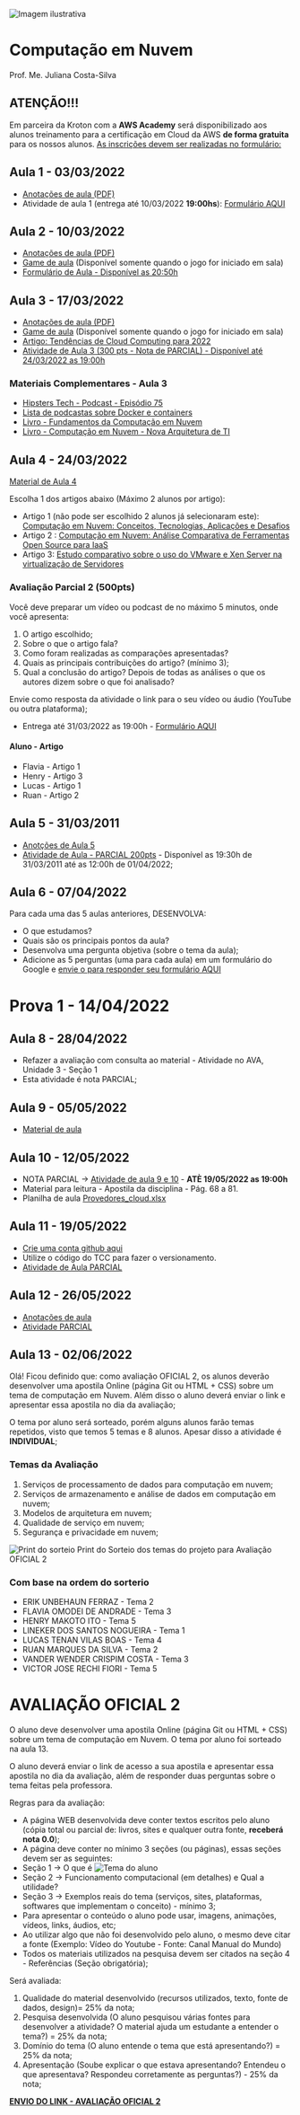 ![Imagem ilustrativa](https://encrypted-tbn0.gstatic.com/images?q=tbn:ANd9GcQDZhInSAN_yIGCoX3gIbCkqVhJthg4uNTRMg&usqp=CAU)

# Computação em Nuvem
Prof. Me. Juliana Costa-Silva

## ATENÇÃO!!! 
Em parceira da Kroton com a **AWS Academy** será disponibilizado aos alunos treinamento para a certificação em Cloud da AWS **de forma gratuita** para os nossos alunos.
[As inscrições devem ser realizadas no formulário:](https://forms.office.com/r/ppSMfcFx6d)

## Aula 1 - 03/03/2022

- [Anotações de aula (PDF)](https://github.com/costasilvati/CompuNuvem/blob/main/anotacoes_de_aula/aula1_ComputacaoEmNuvem_2022_1.pdf)
- Atividade de aula 1 (entrega até 10/03/2022 **19:00hs**): [Formulário AQUI](https://forms.office.com/r/CcyxBP4XaZ)


## Aula 2 - 10/03/2022

- [Anotações de aula (PDF)](https://github.com/costasilvati/CompuNuvem/blob/main/anotacoes_de_aula/aula2_ComputacaoEmNuvem_2022_1.pdf)
- [Game de aula](https://create.kahoot.it/details/1c354180-3ee8-4f7f-bc17-0d843f348c07) (Disponível somente quando o jogo for iniciado em sala)
- [Formulário de Aula - Disponível as 20:50h](https://forms.office.com/r/7YKdaRKxHf)

## Aula 3 - 17/03/2022

- [Anotações de aula (PDF)](https://github.com/costasilvati/CompuNuvem/blob/main/anotacoes_de_aula/aula3_ComputacaoEmNuvem_2022_1.pdf)
- [Game de aula](https://www.kahoot.it) (Disponível somente quando o jogo for iniciado em sala)
- [Artigo: Tendências de Cloud Computing para 2022](https://www.terra.com.br/noticias/tecnologia/conheca-as-tendencias-tecnologicas-em-nuvem-para-2022,4bc56042f4c143ba7b1921c0687ea5c0uouwch32.html)
- [Atividade de Aula 3 (300 pts - Nota de PARCIAL) - Disponível até 24/03/2022 as 19:00h](https://forms.office.com/r/taxd26iGy2)

### Materiais Complementares - Aula 3
- [Hipsters Tech - Podcast - Episódio 75](https://hipsters.tech/containers-e-docker-hipsters-75/)
- [Lista de podcastas sobre Docker e containers](https://hipsters.tech/tag/docker/)
- [Livro - Fundamentos da Computação em Nuvem](https://www.google.com.br/books/edition/Fundamentos_da_computa%C3%A7%C3%A3o_em_nuvem/F4ZIDwAAQBAJ?hl=pt-BR&gbpv=1&dq=livros+computa%C3%A7%C3%A3o+em+nuvem&printsec=frontcover)
- [Livro - Computação em Nuvem - Nova Arquitetura de TI](https://www.google.com.br/books/edition/Computa%C3%A7%C3%A3o_em_Nuvem/d9RkCgAAQBAJ?hl=pt-BR&gbpv=1&dq=livros%20computa%C3%A7%C3%A3o%20em%20nuvem&pg=PA91&printsec=frontcover&bsq=livros%20computa%C3%A7%C3%A3o%20em%20nuvem)

## Aula 4 - 24/03/2022

[Material de Aula 4](https://github.com/costasilvati/CompuNuvem/blob/main/anotacoes_de_aula/ComputacaoEmNuvem_2022_1%20-%20Copia.pdf)

Escolha 1 dos artigos abaixo (Máximo 2 alunos por artigo):

- Artigo 1 (não pode ser escolhido 2 alunos já selecionaram este): [Computação em Nuvem: Conceitos, Tecnologias, Aplicações e Desafios](https://github.com/costasilvati/CompuNuvem/blob/main/Materiais_de_apoio/computacao_nuvem-with-cover-page.pdf)
- Artigo 2 : [Computação em Nuvem: Análise Comparativa de Ferramentas Open Source para IaaS](https://github.com/costasilvati/CompuNuvem/blob/main/Materiais_de_apoio/THOME_ERRC_2013.pdf)
- Artigo 3: [Estudo comparativo sobre o uso do VMware e Xen Server na virtualização de Servidores](https://github.com/costasilvati/CompuNuvem/blob/main/Materiais_de_apoio/EstudocomparativosobreousodoVMwareeXenServernavirtualizaodeServidores.pdf)

### Avaliação Parcial 2 (500pts)
Você deve preparar um vídeo ou podcast de no máximo 5 minutos, onde você apresenta:
1. O artigo escolhido;
2. Sobre o que o artigo fala?
3. Como foram realizadas as comparações apresentadas?
4. Quais as principais contribuições do artigo? (mínimo 3);
4. Qual a conclusão do artigo? Depois de todas as análises o que os autores dizem sobre o que foi analisado?

Envie como resposta da atividade o link para o seu vídeo ou áudio (YouTube ou outra plataforma);
- Entrega até 31/03/2022 as 19:00h - [Formulário AQUI](https://forms.office.com/r/YkmPPKc22T)

#### Aluno - Artigo

- Flavia - Artigo 1
- Henry  - Artigo 3
- Lucas  - Artigo 1
- Ruan   - Artigo 2 

## Aula 5 - 31/03/2011

- [Anotções de Aula 5](https://github.com/costasilvati/CompuNuvem/blob/main/anotacoes_de_aula/ComputacaoEmNuvem_2022_1_aula5.pdf)
- [Atividade de Aula - PARCIAL 200pts](https://forms.office.com/r/vv9QRPFJcT) - Disponível as 19:30h de 31/03/2011 até as 12:00h de 01/04/2022;

## Aula 6 - 07/04/2022

Para cada uma das 5 aulas anteriores, DESENVOLVA:
- O que estudamos?
- Quais são os principais pontos da aula?
- Desenvolva uma pergunta objetiva (sobre o tema da aula);
- Adicione as 5 perguntas (uma para cada aula) em um formulário do Google e [envie o para responder seu formulário AQUI](https://forms.office.com/r/6mxFxQUzbA)

# Prova 1 - 14/04/2022

## Aula 8 - 28/04/2022
- Refazer a avaliação com consulta ao material - Atividade no AVA, Unidade 3 - Seção 1
- Esta atividade é nota PARCIAL;

## Aula 9 - 05/05/2022
- [Material de aula](https://github.com/costasilvati/CompuNuvem/blob/main/anotacoes_de_aula/)

## Aula 10 - 12/05/2022
- NOTA PARCIAL -> [Atividade de aula 9 e 10](https://forms.gle/WiPh2GDvwTiKxNf26) - **ATÈ 19/05/2022 as 19:00h**
- Material para leitura - Apostila da disciplina - Pág. 68 a 81.
- Planilha de aula [Provedores_cloud.xlsx](https://github.com/costasilvati/CompuNuvem/blob/main/anotacoes_de_aula/Provedores_Cloud.xlsx)

## Aula 11 - 19/05/2022
- [Crie uma conta github aqui](https://github.com/)
- Utilize o código do TCC para fazer o versionamento.
- [Atividade de Aula PARCIAL](https://forms.gle/mSMvdYYpPjKv3mgK7)

## Aula 12 - 26/05/2022
- [Anotações de aula](https://github.com/costasilvati/CompuNuvem/blob/main/anotacoes_de_aula/ComputacaoEmNuvem_2022_1.pdf)
- [Atividade PARCIAL](https://forms.gle/MJ6tUwDF44cjLB428)

## Aula 13 - 02/06/2022
Olá!
Ficou definido que: como avaliação OFICIAL 2, os alunos deverão desenvolver uma apostila Online (página Git ou HTML + CSS) sobre um tema de computação em Nuvem. Além disso o aluno deverá enviar o link e apresentar essa apostila no dia da avaliação; 

O tema por aluno será sorteado, porém alguns alunos farão temas repetidos, visto que temos 5 temas e 8 alunos. Apesar disso a atividade é **INDIVIDUAL**;

### Temas da Avaliação
1. Serviços de processamento de dados para computação em nuvem; 
2. Serviços de armazenamento e análise de dados em computação em nuvem;
3. Modelos de arquitetura em nuvem;
4. Qualidade de serviço em nuvem;
5. Segurança e privacidade em nuvem;


![Print do sorteio](https://bl3301files.storage.live.com/y4mU57XQ0talmhicdTMbyicbkNSxgnY1Ymrr1nBXgDQs5prF2t2fLIW5RNDaoFAtHhhoqyStkzwee0nxL9J6mK7tlcClSW_ZXWjlTUQ7Ez2yADTwU4J-dvxZ7YNe9nhVKQFEFopMz7bOHhHs5IA2GodFXf77qCFJ1cGRpbukAeEJXJytTO20ah-yookmlBxHB53?width=256&height=140&cropmode=none)
Print do Sorteio dos temas do projeto para Avaliação OFICIAL 2


### Com base na ordem do sorterio
 - ERIK UNBEHAUN FERRAZ - Tema 2
 - FLAVIA OMODEI DE ANDRADE - Tema 3
 - HENRY MAKOTO ITO - Tema 5
 - LINEKER DOS SANTOS NOGUEIRA - Tema 1
 - LUCAS TENAN VILAS BOAS - Tema 4
 - RUAN MARQUES DA SILVA - Tema 2
 - VANDER WENDER CRISPIM COSTA - Tema 3
 - VICTOR JOSE RECHI FIORI - Tema 5


# AVALIAÇÃO OFICIAL 2
O aluno deve desenvolver uma apostila Online (página Git ou HTML + CSS) sobre um tema de computação em Nuvem. O tema por aluno foi sorteado na aula 13. 

O aluno deverá enviar o link de acesso a sua apostila e apresentar essa apostila no dia da avaliação, além de responder duas perguntas sobre o tema feitas pela professora.

Regras para da avaliação:
- A página WEB desenvolvida deve conter textos escritos pelo aluno (cópia total ou parcial de: livros, sites e qualquer outra fonte, **receberá nota 0.0**);
- A página deve conter no mínimo 3 seções (ou páginas), essas seções devem ser as seguintes:
- Seção 1 -> O que é ![Tema do aluno](#)
- Seção 2 -> Funcionamento computacional (em detalhes) e Qual a utilidade?
- Seção 3 ->  Exemplos reais do tema (serviços, sites, plataformas, softwares que implementam o conceito) - mínimo 3;
- Para apresentar o conteúdo o aluno pode usar, imagens, animações, vídeos, links, áudios, etc;
- Ao utilizar algo que não foi desenvolvido pelo aluno, o mesmo deve citar a fonte (Exemplo: Vídeo do Youtube - Fonte: Canal Manual do Mundo)
- Todos os materiais utilizados na pesquisa devem ser citados na seção 4 - Referências (Seção obrigatória);

Será avaliada:
1. Qualidade do material desenvolvido (recursos utilizados, texto, fonte de dados, design)=  25% da nota;
2. Pesquisa desenvolvida (O aluno pesquisou várias fontes para desenvolver a atividade? O material ajuda um estudante a entender o tema?) = 25% da nota;
3. Domínio do tema (O aluno entende o tema que está apresentando?) = 25% da nota;
4. Apresentação (Soube explicar o que estava apresentando? Entendeu o que apresentava? Respondeu corretamente as perguntas?) - 25% da nota;

**[ENVIO DO LINK - AVALIAÇÃO OFICIAL 2](https://forms.gle/SUGgMoa7Rsr1GNCr7)**
